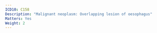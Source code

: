 ```yaml
---
ICD10: C158
Description: "Malignant neoplasm: Overlapping lesion of oesophagus"
Matters: Yes
Weight: 2
---
```

